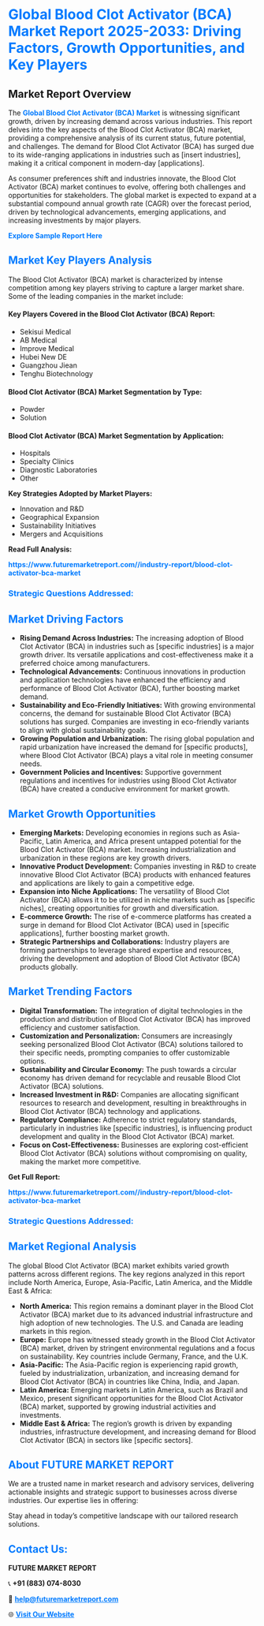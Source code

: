 <h1 style="color: #007BFF;">Global Blood Clot Activator (BCA) Market Report 2025-2033: Driving Factors, Growth Opportunities, and Key Players</h1>

<section id="overview">
<h2>Market Report Overview</h2>
<p>The <a href="https://www.futuremarketreport.com//industry-report/blood-clot-activator-bca-market" style="color: #007BFF; text-decoration: none;"><strong>Global Blood Clot Activator (BCA) Market</strong></a> is witnessing significant growth, driven by increasing demand across various industries. This report delves into the key aspects of the Blood Clot Activator (BCA) market, providing a comprehensive analysis of its current status, future potential, and challenges. The demand for Blood Clot Activator (BCA) has surged due to its wide-ranging applications in industries such as [insert industries], making it a critical component in modern-day [applications].</p>
<p>As consumer preferences shift and industries innovate, the Blood Clot Activator (BCA) market continues to evolve, offering both challenges and opportunities for stakeholders. The global market is expected to expand at a substantial compound annual growth rate (CAGR) over the forecast period, driven by technological advancements, emerging applications, and increasing investments by major players.</p>
</section>

<section id="overview">
<p><a href="https://www.futuremarketreport.com//request-sample/reportId=79692" style="color: #007BFF; text-decoration: none;"><strong>Explore Sample Report Here</strong></a></p>
</section>

<section id="key-players">
<h2 style="color: #007BFF;">Market Key Players Analysis</h2>
<p>The Blood Clot Activator (BCA) market is characterized by intense competition among key players striving to capture a larger market share. Some of the leading companies in the market include:</p>
<h4>Key Players Covered in the Blood Clot Activator (BCA) Report:</h4>
<ul><li>Sekisui Medical</li><li>AB Medical</li><li>Improve Medical</li><li>Hubei New DE</li><li>Guangzhou Jiean</li><li>Tenghu Biotechnology</li></ul>
<h4>Blood Clot Activator (BCA) Market Segmentation by Type:</h4>
<ul><li>Powder</li><li>Solution</li></ul>

<h4>Blood Clot Activator (BCA) Market Segmentation by Application:</h4>
<ul><li>Hospitals</li><li>Specialty Clinics</li><li>Diagnostic Laboratories</li><li>Other</li></ul>
<p><strong>Key Strategies Adopted by Market Players:</strong></p>
<ul>
<li>Innovation and R&D</li>
<li>Geographical Expansion</li>
<li>Sustainability Initiatives</li>
<li>Mergers and Acquisitions</li>
</ul>
</section>

<section>
<p><strong>Read Full Analysis: </strong></p><a href="https://www.futuremarketreport.com//industry-report/blood-clot-activator-bca-market" style="color: #007BFF; text-decoration: none;"><strong>https://www.futuremarketreport.com//industry-report/blood-clot-activator-bca-market</strong></a>
<h3 style="color: #007BFF;">Strategic Questions Addressed:</h3>
</section>

<section id="driving-factors">
<h2 style="color: #007BFF;">Market Driving Factors</h2>
<ul>
<li><strong>Rising Demand Across Industries:</strong> The increasing adoption of Blood Clot Activator (BCA) in industries such as [specific industries] is a major growth driver. Its versatile applications and cost-effectiveness make it a preferred choice among manufacturers.</li>
<li><strong>Technological Advancements:</strong> Continuous innovations in production and application technologies have enhanced the efficiency and performance of Blood Clot Activator (BCA), further boosting market demand.</li>
<li><strong>Sustainability and Eco-Friendly Initiatives:</strong> With growing environmental concerns, the demand for sustainable Blood Clot Activator (BCA) solutions has surged. Companies are investing in eco-friendly variants to align with global sustainability goals.</li>
<li><strong>Growing Population and Urbanization:</strong> The rising global population and rapid urbanization have increased the demand for [specific products], where Blood Clot Activator (BCA) plays a vital role in meeting consumer needs.</li>
<li><strong>Government Policies and Incentives:</strong> Supportive government regulations and incentives for industries using Blood Clot Activator (BCA) have created a conducive environment for market growth.</li>
</ul>
</section>

<section id="growth-opportunities">
<h2 style="color: #007BFF;">Market Growth Opportunities</h2>
<ul>
<li><strong>Emerging Markets:</strong> Developing economies in regions such as Asia-Pacific, Latin America, and Africa present untapped potential for the Blood Clot Activator (BCA) market. Increasing industrialization and urbanization in these regions are key growth drivers.</li>
<li><strong>Innovative Product Development:</strong> Companies investing in R&D to create innovative Blood Clot Activator (BCA) products with enhanced features and applications are likely to gain a competitive edge.</li>
<li><strong>Expansion into Niche Applications:</strong> The versatility of Blood Clot Activator (BCA) allows it to be utilized in niche markets such as [specific niches], creating opportunities for growth and diversification.</li>
<li><strong>E-commerce Growth:</strong> The rise of e-commerce platforms has created a surge in demand for Blood Clot Activator (BCA) used in [specific applications], further boosting market growth.</li>
<li><strong>Strategic Partnerships and Collaborations:</strong> Industry players are forming partnerships to leverage shared expertise and resources, driving the development and adoption of Blood Clot Activator (BCA) products globally.</li>
</ul>
</section>

<section id="trending-factors">
<h2 style="color: #007BFF;">Market Trending Factors</h2>
<ul>
<li><strong>Digital Transformation:</strong> The integration of digital technologies in the production and distribution of Blood Clot Activator (BCA) has improved efficiency and customer satisfaction.</li>
<li><strong>Customization and Personalization:</strong> Consumers are increasingly seeking personalized Blood Clot Activator (BCA) solutions tailored to their specific needs, prompting companies to offer customizable options.</li>
<li><strong>Sustainability and Circular Economy:</strong> The push towards a circular economy has driven demand for recyclable and reusable Blood Clot Activator (BCA) solutions.</li>
<li><strong>Increased Investment in R&D:</strong> Companies are allocating significant resources to research and development, resulting in breakthroughs in Blood Clot Activator (BCA) technology and applications.</li>
<li><strong>Regulatory Compliance:</strong> Adherence to strict regulatory standards, particularly in industries like [specific industries], is influencing product development and quality in the Blood Clot Activator (BCA) market.</li>
<li><strong>Focus on Cost-Effectiveness:</strong> Businesses are exploring cost-efficient Blood Clot Activator (BCA) solutions without compromising on quality, making the market more competitive.</li>
</ul>
</section>

<section>
<p><strong>Get Full Report: </strong></p><a href="https://www.futuremarketreport.com//industry-report/blood-clot-activator-bca-market" style="color: #007BFF; text-decoration: none;"><strong>https://www.futuremarketreport.com//industry-report/blood-clot-activator-bca-market</strong></a>
<h3 style="color: #007BFF;">Strategic Questions Addressed:</h3>
</section>


<section id="regional-analysis">
<h2 style="color: #007BFF;">Market Regional Analysis</h2>
<p>The global Blood Clot Activator (BCA) market exhibits varied growth patterns across different regions. The key regions analyzed in this report include North America, Europe, Asia-Pacific, Latin America, and the Middle East & Africa:</p>
<ul>
<li><strong>North America:</strong> This region remains a dominant player in the Blood Clot Activator (BCA) market due to its advanced industrial infrastructure and high adoption of new technologies. The U.S. and Canada are leading markets in this region.</li>
<li><strong>Europe:</strong> Europe has witnessed steady growth in the Blood Clot Activator (BCA) market, driven by stringent environmental regulations and a focus on sustainability. Key countries include Germany, France, and the U.K.</li>
<li><strong>Asia-Pacific:</strong> The Asia-Pacific region is experiencing rapid growth, fueled by industrialization, urbanization, and increasing demand for Blood Clot Activator (BCA) in countries like China, India, and Japan.</li>
<li><strong>Latin America:</strong> Emerging markets in Latin America, such as Brazil and Mexico, present significant opportunities for the Blood Clot Activator (BCA) market, supported by growing industrial activities and investments.</li>
<li><strong>Middle East & Africa:</strong> The region’s growth is driven by expanding industries, infrastructure development, and increasing demand for Blood Clot Activator (BCA) in sectors like [specific sectors].</li>
</ul>
</section>

<footer>
<h2 style="color: #007BFF;">About FUTURE MARKET REPORT</h2>
<p>We are a trusted name in market research and advisory services, delivering actionable insights and strategic support to businesses across diverse industries. Our expertise lies in offering:</p>

<p>Stay ahead in today’s competitive landscape with our tailored research solutions.</p>

<h2 style="color: #007BFF;">Contact Us:</h2>
<p><strong>FUTURE MARKET REPORT</strong></p>
<p>📞 <strong>+91 (883) 074-8030</strong></p>
<p>📧 <strong><a href="mailto:help@futuremarketreport.com" style="color: #007BFF;">help@futuremarketreport.com</a></strong></p>
<p>🌐 <strong><a href="https://www.futuremarketreport.com/" style="color: #007BFF;">Visit Our Website</a></strong></p>
</footer>